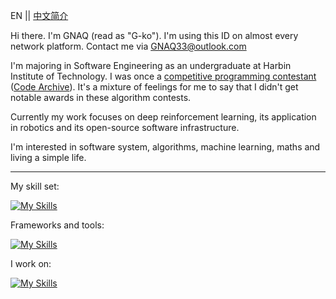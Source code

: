 EN || [中文简介](https://github.com/GNAQ/GNAQ/blob/main/README_cn.md)

Hi there. I'm GNAQ (read as "G-ko"). I'm using this ID on almost every network platform. Contact me via [GNAQ33@outlook.com](mailto:gnaq33@outlook.com)

I'm majoring in Software Engineering as an undergraduate at Harbin Institute of Technology. I was once a <ins>competitive programming contestant</ins> ([Code Archive](https://github.com/GNAQ/Algorithm-Contest-Archive)). It's a mixture of feelings for me to say that I didn't get notable awards in these algorithm contests. 

Currently my work focuses on deep reinforcement learning, its application in robotics and its open-source software infrastructure.

I'm interested in software system, algorithms, machine learning, maths and living a simple life. 

---

My skill set:

[![My Skills](https://skillicons.dev/icons?i=c,cpp,java,py,bash,powershell,js,latex,&perline=7)](https://skillicons.dev)

Frameworks and tools:

[![My Skills](https://skillicons.dev/icons?i=git,cmake,docker,pytorch,opencv,ros,kafka,nginx,openstack,grafana,spring,mysql,qt,&perline=7)](https://skillicons.dev)

I work on:

[![My Skills](https://skillicons.dev/icons?i=windows,ubuntu,arch,apple,vscode,vim,idea,pycharm,clion,blender,obsidian,github,&perline=7)](https://skillicons.dev)
